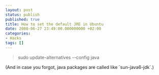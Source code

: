 ```yaml
---
layout: post
status: publish
published: true
title: How to set the default JRE in Ubuntu
date: 2008-06-27 23:49:00.000000000 +02:00
categories:
- Hacks
tags: []
---
```

<blockquote>sudo update-alternatives --config java</blockquote>
(And in case you forgot, java packages are called like `sun-java6-jdk`.)
